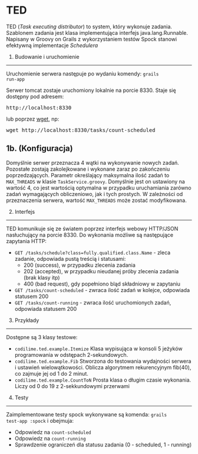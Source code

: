 TED
===

TED (<i>Task executing distributor</i>) to system, który wykonuje zadania. Szablonem zadania jest klasa implementująca interfejs java.lang.Runnable.
Napisany w Groovy on Grails z wykorzystaniem testów Spock stanowi efektywną implementacje <i>Schedulera</i>

1. Budowanie i uruchomienie
---
Uruchomienie serwera następuje po wydaniu komendy:
<code>grails run-app</code>

Serwer tomcat zostaje uruchomiony lokalnie na porcie 8330. Staje się dostępny pod adresem:
<pre>http://localhost:8330</pre>

lub poprzez <a href="http://www.gnu.org/software/wget/">wget</a>, np:
<pre>wget http://localhost:8330/tasks/count-scheduled</pre>

1b. (Konfiguracja)
---
Domyślnie serwer przeznacza 4 wątki na wykonywanie nowych zadań. Pozostałe zostają zakolejkowane i wykonane zaraz po zakończeniu poprzedzających.
Parametr określający maksymalna ilość zadań to <code>MAX_THREADS</code> w klasie <code>TaskService.groovy</code>. Domyślnie jest on ustawiony 
na wartość 4, co jest wartością optymalna w przypadku uruchamiania zarówno zadań wymagających obliczeniowo, jak i tych prostych.
W zależności od przeznaczenia serwera, wartość <code>MAX_THREADS</code> może zostać modyfikowana.

2. Interfejs
---
TED komunikuje się ze światem poprzez interfejs webowy HTTP/JSON nasłuchujący na porcie 8330. Do wykonania możliwe są następujące zapytania HTTP:
* <code>GET /tasks/schedule?class=fully.qualified.class.Name</code> - zleca zadanie, odpowiada pustą treścią i statusami:
  - 200 (success), w przypadku zlecenia zadania
  - 202 (accepted), w przypadku nieudanej próby zlecenia zadania (brak klasy itp)
  - 400 (bad request), gdy popełniono bląd składniowy w zapytaniu
* <code>GET /tasks/count-scheduled</code> - zwraca ilość zadań w kolejce, odpowiada statusem 200
* <code>GET /tasks/count-running</code> - zwraca ilość uruchomionych zadań, odpowiada statusem 200


3. Przykłady
---
Dostępne są 3 klasy testowe:
* <code>codilime.ted.example.Itemize</code>
    Klasa wypisująca w konsoli 5 jeżyków programowania w odstępach 2-sekundowych.
* <code>codilime.ted.example.Fib</code>
    Stworzona do testowania wydajności serwera i ustawień wielowątkowości. Oblicza algorytmem rekurencyjnym fib(40), co zajmuje jej od 1 do 2 minut.
* <code>codilime.ted.example.CountToN</code>
    Prosta klasa o długim czasie wykonania. Liczy od 0 do 19 z 2-sekkundowymi przerwami


4. Testy
---
Zaimplementowane testy spock wykonywane są komenda:
<code>grails test-app :spock</code> i obejmuja:
- Odpowiedz na <code>count-scheduled</code>
- Odpowiedz na <code>count-running</code>
- Sprawdzenie ograniczeń dla statusu zadania (0 - scheduled, 1 - running)
